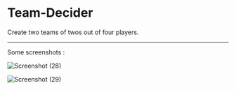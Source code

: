 # Team-Decider
Create two teams of twos out of four players.

---

Some screenshots : 

![Screenshot (28)](https://user-images.githubusercontent.com/20702053/230775568-958b49d0-8ec4-4360-930d-a2838e84cdca.png)

![Screenshot (29)](https://user-images.githubusercontent.com/20702053/230775575-d1e6bbb7-01a3-4618-af04-fddf2a12e15a.png)
